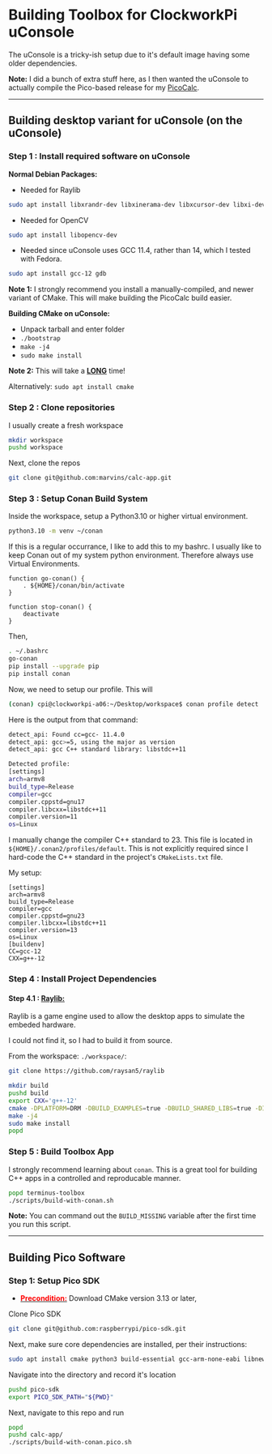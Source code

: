 # Building Toolbox for ClockworkPi uConsole

The uConsole is a tricky-ish setup due to it's default image having some older dependencies. 

**Note:** I did a bunch of extra stuff here, as I then wanted the uConsole to actually compile the Pico-based release for my <u>PicoCalc</u>. 

---
##  Building desktop variant for uConsole (on the uConsole)

### Step 1 : Install required software on uConsole

**Normal Debian Packages:**

- Needed for Raylib

```bash
sudo apt install libxrandr-dev libxinerama-dev libxcursor-dev libxi-dev`
```

- Needed for OpenCV

```bash
sudo apt install libopencv-dev
```

- Needed since uConsole uses GCC 11.4, rather than 14, which I tested with Fedora.

```bash
sudo apt install gcc-12 gdb
```

**Note 1:** I strongly recommend you install a manually-compiled, and newer variant of CMake.  This will make building the PicoCalc build easier. 

**Building CMake on uConsole:**
- Unpack tarball and enter folder
- `./bootstrap`
- `make -j4`
- `sudo make install`

**Note 2:** This will take a <u><b>LONG</b></u> time!

Alternatively:  `sudo apt install cmake`

### Step 2 : Clone repositories

I usually create a fresh workspace

```bash
mkdir workspace
pushd workspace
```

Next, clone the repos

```bash
git clone git@github.com:marvins/calc-app.git
```

### Step 3 : Setup Conan Build System

Inside the workspace, setup a Python3.10 or higher virtual environment. 

```bash
python3.10 -m venv ~/conan
```

If this is a regular occurrance, I like to add this to my bashrc.  I usually like to keep Conan out of my system python environment.  Therefore always use Virtual Environments.

```bashrc
function go-conan() {
    . ${HOME}/conan/bin/activate
}

function stop-conan() {
    deactivate
}
```

Then, 

```bash
. ~/.bashrc
go-conan
pip install --upgrade pip
pip install conan
```

Now, we need to setup our profile.   This will 

```bash
(conan) cpi@clockworkpi-a06:~/Desktop/workspace$ conan profile detect
```
Here is the output from that command:
```bash
detect_api: Found cc=gcc- 11.4.0
detect_api: gcc>=5, using the major as version
detect_api: gcc C++ standard library: libstdc++11

Detected profile:
[settings]
arch=armv8
build_type=Release
compiler=gcc
compiler.cppstd=gnu17
compiler.libcxx=libstdc++11
compiler.version=11
os=Linux
```

I manually change the compiler C++ standard to 23.  This file is located in `${HOME}/.conan2/profiles/default`.  This is not explicitly required since I hard-code the C++ standard in the project's `CMakeLists.txt` file.

My setup:

```
[settings]
arch=armv8
build_type=Release
compiler=gcc
compiler.cppstd=gnu23
compiler.libcxx=libstdc++11
compiler.version=13
os=Linux
[buildenv]
CC=gcc-12
CXX=g++-12
```


### Step 4 : Install Project Dependencies

#### Step 4.1 : <u><b>Raylib:</b></u>

Raylib is a game engine used to allow the desktop apps to simulate the embeded hardware. 

I could not find it, so I had to build it from source. 

From the workspace: `./workspace/`:
```bash
git clone https://github.com/raysan5/raylib

mkdir build
pushd build
export CXX='g++-12'
cmake -DPLATFORM=DRM -DBUILD_EXAMPLES=true -DBUILD_SHARED_LIBS=true -DINCLUDE_EVERYTHING=true -DCMAKE_BUILD_TYPE=Release -DWITH_PIC=true ..
make -j4
sudo make install
popd
```

### Step 5 : Build Toolbox App

I strongly recommend learning about `conan`.  This is a great tool for 
building C++ apps in a controlled and reproducable manner.

```bash
popd terminus-toolbox
./scripts/build-with-conan.sh
```

**Note:** You can command out the `BUILD_MISSING` variable after the first time you run this script.


---

##  Building Pico Software

### Step 1:  Setup Pico SDK

- <u><b><span style="color:red">Precondition:</b></u></span> Download CMake version 3.13 or later, 

Clone Pico SDK

```bash
git clone git@github.com:raspberrypi/pico-sdk.git
```

Next, make sure core dependencies are installed, per their instructions:

```bash
sudo apt install cmake python3 build-essential gcc-arm-none-eabi libnewlib-arm-none-eabi libstdc++-arm-none-eabi-newlib
```

Navigate into the directory and record it's location

```bash
pushd pico-sdk
export PICO_SDK_PATH="${PWD}"
```

Next, navigate to this repo and run

```bash
popd
pushd calc-app/
./scripts/build-with-conan.pico.sh
```
